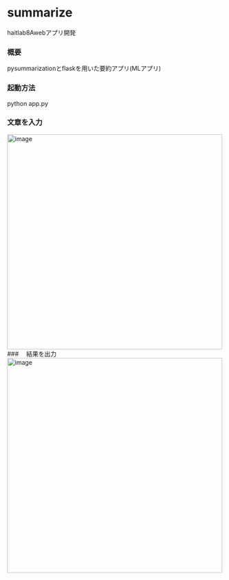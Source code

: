 # summarize
haitlab8Awebアプリ開発
### 概要
pysummarizationとflaskを用いた要約アプリ(MLアプリ)
### 起動方法
python app.py
### 文章を入力
<img width="500" alt="image" src="https://user-images.githubusercontent.com/97184603/221422170-3a292f83-d0c6-4e14-8647-62f55d353e07.png">
### 　結果を出力
<img width="500" alt="image" src="https://user-images.githubusercontent.com/97184603/221422203-318b19c8-69d0-4e89-b832-24030fa580fa.png">
